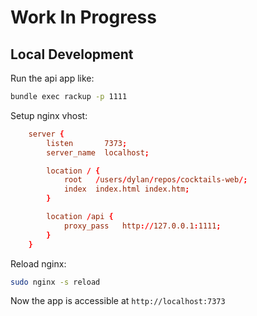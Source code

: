 # Work In Progress

## Local Development
Run the api app like:
```bash
bundle exec rackup -p 1111
```

Setup nginx vhost:
```conf
    server {
        listen       7373;
        server_name  localhost;

        location / {
            root   /users/dylan/repos/cocktails-web/;
            index  index.html index.htm;
        }

        location /api {
            proxy_pass   http://127.0.0.1:1111;
        }
    }
```

Reload nginx:
```bash
sudo nginx -s reload
```

Now the app is accessible at `http://localhost:7373`
